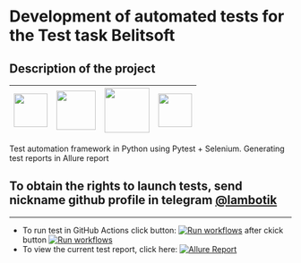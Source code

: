 # Development of automated tests for the Test task Belitsoft

## Description of the project

| <img src="https://cdn.jsdelivr.net/gh/devicons/devicon/icons/python/python-original-wordmark.svg" width="60" heigh="60"/> | <img src="https://cdn.jsdelivr.net/gh/devicons/devicon/icons/pytest/pytest-original-wordmark.svg" width="70" heigh="70"/> | <img src="https://cdn.jsdelivr.net/gh/devicons/devicon/icons/git/git-original-wordmark.svg" width="80" heigh="80"/> | <img src="https://avatars.githubusercontent.com/u/5879127?s=200&v=4" width="60" heigh="60"/> |
|---------------------------------------------------------------------------------------------------------------------------|---------------------------------------------------------------------------------------------------------------------------|---------------------------------------------------------------------------------------------------------------------|----------------------------------------------------------------------------------------------|

Test automation framework in Python using Pytest + Selenium.
Generating test reports in Allure report
## To obtain the rights to launch tests, send nickname github profile in telegram [@lambotik](https://t.me/lambotik)
___
* To run test in GitHub Actions click button: [![Run workflows](https://img.shields.io/badge/Run%20workflows-grey)](https://github.com/lambotik/belitsoft_task/actions/workflows/allure-report.yml) after ckick button [![Run workflows](https://img.shields.io/badge/Run%20workflows-green)](https://github.com/lambotik/belitsoft_task/actions/workflows/allure-report.yml)
* To view the current test report, click here: [![Allure Report](https://img.shields.io/badge/Allure%20Report-deployed-orange)](https://lambotik.github.io/belitsoft_task/)
